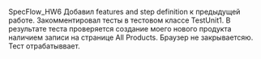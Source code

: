 SpecFlow_HW6
Добавил features and step definition к предыдущей работе.
Закомментировал тесты в тестовом классе TestUnit1.
В результате теста проверяется создание моего нового продукта наличием записи на странице All Products.
Браузер не закрываетсяю. Тест отрабатыввает.
